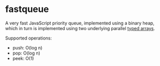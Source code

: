 
# fastqueue

A very fast JavaScript priority queue, implemented using a binary heap, which in turn is implemented using two underlying parallel [typed arrays](https://developer.mozilla.org/en-US/docs/Web/JavaScript/Reference/Global_Objects/TypedArray).

Supported operations:

- push: O(log n)
- pop: O(log n)
- peek: O(1)
